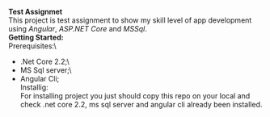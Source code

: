 **Test Assignmet**\
This project is test assignment to show my skill level of app development using *Angular*, *ASP.NET Core* and *MSSql*.\
**Getting Started:**\
Prerequisites:\
* .Net Core 2.2;\
* MS Sql server;\
* Angular Cli;\
Installig:\
For installing project you just should copy this repo on your local and check .net core 2.2, ms sql server and angular cli already been installed.
